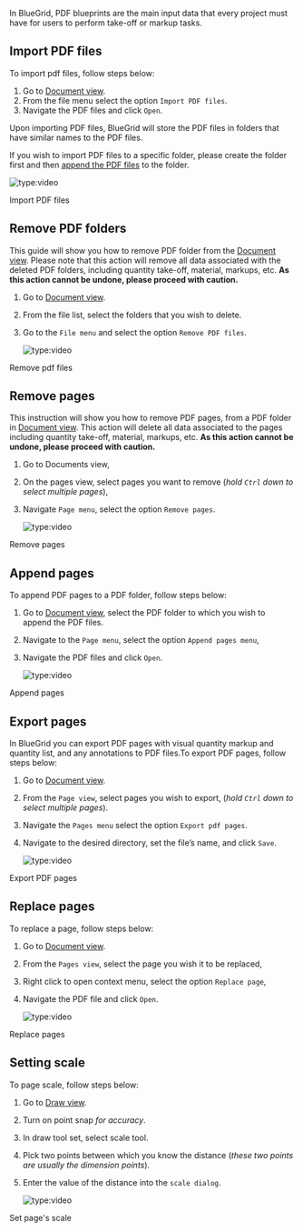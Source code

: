 In BlueGrid, PDF blueprints are the main input data that every project must have for users to perform take-off or markup tasks.

## Import PDF files
To import pdf files, follow steps below:

1. Go to [Document view](../application/#document-view).
2. From the file menu select the option `Import PDF files`.
3. Navigate the PDF files and click `Open`.

Upon importing PDF files, BlueGrid will store the PDF files in folders that have similar names to the PDF files.

If you wish to import PDF files to a specific folder, please create the folder first and then [append the PDF files](#append-pages) to the folder.

   ![type:video](https://www.youtube.com/embed/rsp7yxf9m5Y)
<figcaption>Import PDF files</figcaption>

## Remove PDF folders
This guide will show you how to remove PDF folder from the [Document view](../appication/#document-view). Please note that this action will remove all data associated with the deleted PDF folders, including quantity take-off, material, markups, etc. **As this action cannot be undone, please proceed with caution.**

1. Go to [Document view](../appication/#document-view).
2. From the file list, select the folders that you wish to delete.
3. Go to the `File menu` and select the option `Remove PDF files`.

   ![type:video](https://www.youtube.com/embed/wNityPXCH7E)
<figcaption>Remove pdf files</figcaption>

## Remove pages
This instruction will show you how to remove PDF pages, from a PDF folder in [Document view](../application/#document-view). This action will delete all data associated to the pages including quantity take-off, material, markups, etc. **As this action cannot be undone, please proceed with caution.**

1. Go to Documents view,
2. On the pages view, select pages you want to remove (_hold `Ctrl` down to select multiple pages_),
3. Navigate `Page menu`, select the option `Remove pages`.

   ![type:video](https://www.youtube.com/embed/pF7-XBC9DJo)
<figcaption>Remove pages</figcaption>

## Append pages
To append PDF pages to a PDF folder, follow steps below:

1. Go to [Document view](../application/#document-view), select the PDF folder to which you wish to append the PDF files.
2. Navigate to the `Page menu`, select the option `Append pages menu`,
3. Navigate the PDF files and click `Open`.

   ![type:video](https://www.youtube.com/embed/1u7DFIRSXJg)
<figcaption>Append pages</figcaption>

## Export pages
In BlueGrid you can export PDF pages with visual quantity markup and quantity list, and any annotations to PDF files.To export PDF pages, follow steps below:

1. Go to [Document view](../application/#document-view).
2. From the `Page view`, select pages you wish to export, (_hold `Ctrl` down to select multiple pages_).
3. Navigate the `Pages menu` select the option `Export pdf pages`.
4. Navigate to the desired directory, set the file’s name, and click `Save`.

   ![type:video](https://www.youtube.com/embed/1TkAnGGe9sk)
<figcaption>Export PDF pages</figcaption>

## Replace pages
To replace a page, follow steps below:

1. Go to [Document view](../application/#document-view).
2. From the `Pages view`, select the page you wish it to be replaced,
3. Right click to open context menu, select the option `Replace page`,
4. Navigate the PDF file and click `Open`.

   ![type:video](https://www.youtube.com/embed/xbv6FI8_FE4)
<figcaption>Replace pages</figcaption>

## Setting scale
To page scale, follow steps below:

1. Go to [Draw view](../application/#draw-view).
2. Turn on point snap *for accuracy*.
3. In draw tool set, select scale tool.
4. Pick two points between which you know the distance (_these two points are usually the dimension points_).
5. Enter the value of the distance into the `scale dialog`.

   ![type:video](https://www.youtube.com/embed/9X7IzYknEKU?si=iAP3beAH_gGC3T0T)
<figcaption>Set page's scale</figcaption>